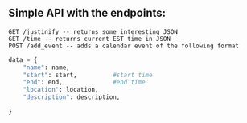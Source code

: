 Simple API with the endpoints:
----

```
GET /justinify -- returns some interesting JSON
GET /time -- returns current EST time in JSON
POST /add_event -- adds a calendar event of the following format
```

```python
data = {
	"name": name,
	"start": start, 		 #start time
	"end": end,				 #end time
	"location": location,
	"description": description,

}
```
